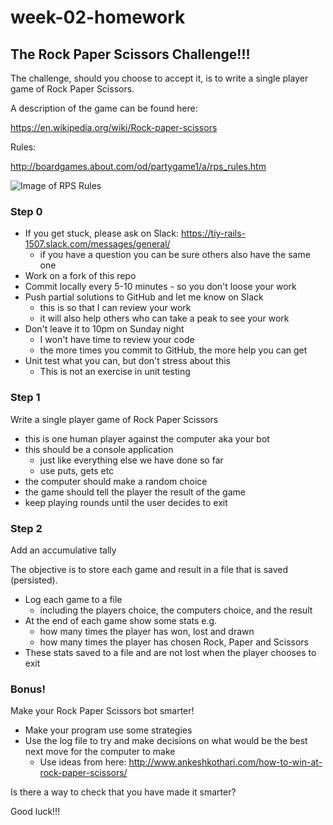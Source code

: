 # week-02-homework

## The Rock Paper Scissors Challenge!!!

The challenge, should you choose to accept it, is to write a single player game of Rock Paper Scissors. 

A description of the game can be found here: 

https://en.wikipedia.org/wiki/Rock-paper-scissors

Rules:

http://boardgames.about.com/od/partygame1/a/rps_rules.htm

![Image of RPS Rules](http://lh3.googleusercontent.com/-Mf67STmYamM/VUmv1_VyKDI/AAAAAAAAEBM/LstIM_gRvUU/Rock_paper_scissors%25255B6%25255D.jpg?imgmax=800)


### Step 0

* If you get stuck, please ask on Slack: https://tiy-rails-1507.slack.com/messages/general/
  * if you have a question you can be sure others also have the same one
* Work on a fork of this repo
* Commit locally every 5-10 minutes - so you don't loose your work
* Push partial solutions to GitHub and let me know on Slack
  * this is so that I can review your work
  * it will also help others who can take a peak to see your work
* Don't leave it to 10pm on Sunday night
  * I won't have time to review your code
  * the more times you commit to GitHub, the more help you can get
* Unit test what you can, but don't stress about this
  * This is not an exercise in unit testing

### Step 1

Write a single player game of Rock Paper Scissors 
* this is one human player against the computer aka your bot
* this should be a console application
  * just like everything else we have done so far
  * use puts, gets etc
* the computer should make a random choice
* the game should tell the player the result of the game
* keep playing rounds until the user decides to exit

### Step 2

Add an accumulative tally 

The objective is to store each game and result in a file that is saved (persisted). 

* Log each game to a file
  * including the players choice, the computers choice, and the result
* At the end of each game show some stats e.g.
  * how many times the player has won, lost and drawn
  * how many times the player has chosen Rock, Paper and Scissors
* These stats saved to a file and are not lost when the player chooses to exit

### Bonus!

Make your Rock Paper Scissors bot smarter!

* Make your program use some strategies
* Use the log file to try and make decisions on what would be the best next move for the computer to make
  * Use ideas from here: http://www.ankeshkothari.com/how-to-win-at-rock-paper-scissors/

Is there a way to check that you have made it smarter?

Good luck!!!
